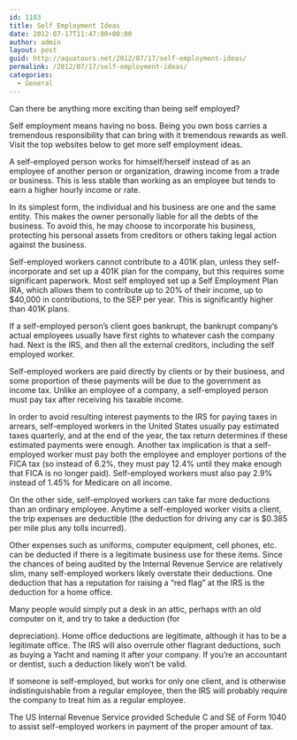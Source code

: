 ```yaml
---
id: 1103
title: Self Employment Ideas
date: 2012-07-17T11:47:00+00:00
author: admin
layout: post
guid: http://aquatours.net/2012/07/17/self-employment-ideas/
permalink: /2012/07/17/self-employment-ideas/
categories:
  - General
---
```

Can there be anything more exciting than being self employed?
  
Self employment means having no boss. Being you own boss carries a tremendous responsibility that can bring with it tremendous rewards as well. Visit the top websites below to get more self employment ideas.

A self-employed person works for himself/herself instead of as an employee of another person or organization, drawing income from a trade or business. This is less stable than working as an employee but tends to earn a higher hourly income or rate.

In its simplest form, the individual and his business are one and the same entity. This makes the owner personally liable for all the debts of the business. To avoid this, he may choose to incorporate his business, protecting his personal assets from creditors or others taking legal action against the business.

Self-employed workers cannot contribute to a 401K plan, unless they self-incorporate and set up a 401K plan for the company, but this requires some significant paperwork. Most self employed set up a Self Employment Plan IRA, which allows them to contribute up to 20% of their income, up to $40,000 in contributions, to the SEP per year. This is significantly higher than 401K plans.

If a self-employed person&#8217;s client goes bankrupt, the bankrupt company&#8217;s actual employees usually have first rights to whatever cash the company had. Next is the IRS, and then all the external creditors, including the self employed worker.

Self-employed workers are paid directly by clients or by their business, and some proportion of these payments will be due to the government as income tax. Unlike an employee of a company, a self-employed person must pay tax after receiving his taxable income.

In order to avoid resulting interest payments to the IRS for paying taxes in arrears, self-employed workers in the United States usually pay estimated taxes quarterly, and at the end of the year, the tax return determines if these estimated payments were enough. Another tax implication is that a self-employed worker must pay both the employee and employer portions of the FICA tax (so instead of 6.2%, they must pay 12.4% until they make enough that FICA is no longer paid). Self-employed workers must also pay 2.9% instead of 1.45% for Medicare on all income.

On the other side, self-employed workers can take far more deductions than an ordinary employee. Anytime a self-employed worker visits a client, the trip expenses are deductible (the deduction for driving any car is $0.385 per mile plus any tolls incurred).

Other expenses such as uniforms, computer equipment, cell phones, etc. can be deducted if there is a legitimate business use for these items. Since the chances of being audited by the Internal Revenue Service are relatively slim, many self-employed workers likely overstate their deductions. One deduction that has a reputation for raising a &#8220;red flag&#8221; at the IRS is the deduction for a home office.

Many people would simply put a desk in an attic, perhaps with an old computer on it, and try to take a deduction (for
  
depreciation). Home office deductions are legitimate, although it has to be a legitimate office. The IRS will also overrule other flagrant deductions, such as buying a Yacht and naming it after your company. If you&#8217;re an accountant or dentist, such a deduction likely won&#8217;t be valid.

If someone is self-employed, but works for only one client, and is otherwise indistinguishable from a regular employee, then the IRS will probably require the company to treat him as a regular employee.

The US Internal Revenue Service provided Schedule C and SE of Form 1040 to assist self-employed workers in payment of the proper amount of tax.
